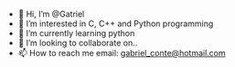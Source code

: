 - 👋 Hi, I’m @Gatriel
- 👀 I’m interested in C, C++ and Python programming
- 🌱 I’m currently learning python
- 💞️ I’m looking to collaborate on..
- 📫 How to reach me email: gabriel_conte@hotmail.com

<!---
Gatriel/Gatriel is a ✨ special ✨ repository because its `README.md` (this file) appears on your GitHub profile.
You can click the Preview link to take a look at your changes.
--->
